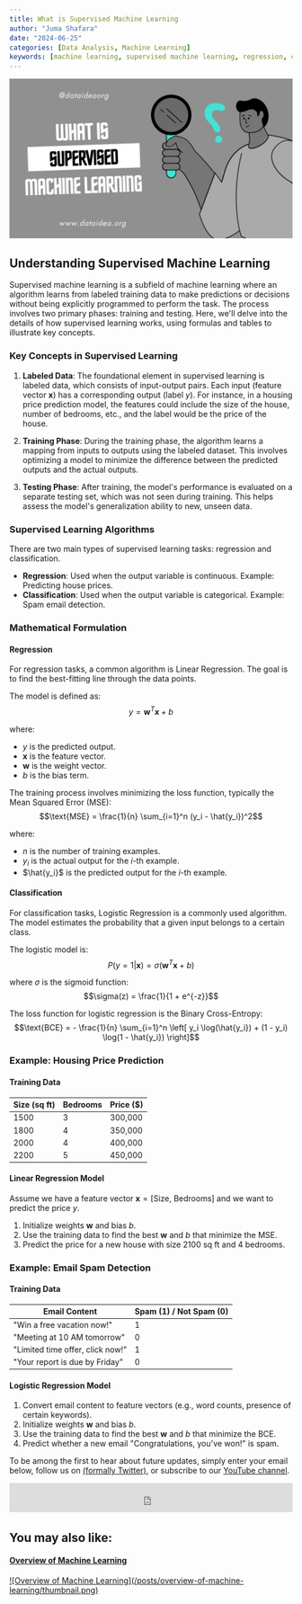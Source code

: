 ```yaml
---
title: What is Supervised Machine Learning
author: "Juma Shafara"
date: "2024-06-25"
categories: [Data Analysis, Machine Learning]
keywords: [machine learning, supervised machine learning, regression, classification, linear regression model, data, data science, artificial intelligence] 
---
```


![Photo by DATAIDEA](thumbnail.png)


## Understanding Supervised Machine Learning

Supervised machine learning is a subfield of machine learning where an algorithm learns from labeled training data to make predictions or decisions without being explicitly programmed to perform the task. The process involves two primary phases: training and testing. Here, we'll delve into the details of how supervised learning works, using formulas and tables to illustrate key concepts.

### Key Concepts in Supervised Learning

1. **Labeled Data**: The foundational element in supervised learning is labeled data, which consists of input-output pairs. Each input (feature vector $\mathbf{x}$) has a corresponding output (label $y$). For instance, in a housing price prediction model, the features could include the size of the house, number of bedrooms, etc., and the label would be the price of the house.

2. **Training Phase**: During the training phase, the algorithm learns a mapping from inputs to outputs using the labeled dataset. This involves optimizing a model to minimize the difference between the predicted outputs and the actual outputs.

3. **Testing Phase**: After training, the model's performance is evaluated on a separate testing set, which was not seen during training. This helps assess the model's generalization ability to new, unseen data.

### Supervised Learning Algorithms

There are two main types of supervised learning tasks: regression and classification.

- **Regression**: Used when the output variable is continuous. Example: Predicting house prices.
- **Classification**: Used when the output variable is categorical. Example: Spam email detection.

### Mathematical Formulation

#### Regression

For regression tasks, a common algorithm is Linear Regression. The goal is to find the best-fitting line through the data points.

The model is defined as:
$$y = \mathbf{w}^T \mathbf{x} + b$$

where:
- $y$ is the predicted output.
- $\mathbf{x}$ is the feature vector.
- $\mathbf{w}$ is the weight vector.
- $b$ is the bias term.

The training process involves minimizing the loss function, typically the Mean Squared Error (MSE):
$$\text{MSE} = \frac{1}{n} \sum_{i=1}^n (y_i - \hat{y_i})^2$$

where:
- $n$ is the number of training examples.
- $y_i$ is the actual output for the $i$-th example.
- $\hat{y_i}$ is the predicted output for the $i$-th example.

#### Classification

For classification tasks, Logistic Regression is a commonly used algorithm. The model estimates the probability that a given input belongs to a certain class.

The logistic model is:
$$P(y=1|\mathbf{x}) = \sigma(\mathbf{w}^T \mathbf{x} + b)$$

where $\sigma$ is the sigmoid function:
$$\sigma(z) = \frac{1}{1 + e^{-z}}$$

The loss function for logistic regression is the Binary Cross-Entropy:
$$\text{BCE} = - \frac{1}{n} \sum_{i=1}^n \left[ y_i \log(\hat{y_i}) + (1 - y_i) \log(1 - \hat{y_i}) \right]$$

### Example: Housing Price Prediction

#### Training Data

| Size (sq ft) | Bedrooms | Price ($) |
|--------------|----------|-----------|
| 1500         | 3        | 300,000   |
| 1800         | 4        | 350,000   |
| 2000         | 4        | 400,000   |
| 2200         | 5        | 450,000   |

#### Linear Regression Model

Assume we have a feature vector $\mathbf{x} = [\text{Size, Bedrooms}]$ and we want to predict the price $y$.

1. Initialize weights $\mathbf{w}$ and bias $b$.
2. Use the training data to find the best $\mathbf{w}$ and $b$ that minimize the MSE.
3. Predict the price for a new house with size 2100 sq ft and 4 bedrooms.

### Example: Email Spam Detection

#### Training Data

| Email Content                           | Spam (1) / Not Spam (0) |
|-----------------------------------------|-------------------------|
| "Win a free vacation now!"              | 1                       |
| "Meeting at 10 AM tomorrow"             | 0                       |
| "Limited time offer, click now!"        | 1                       |
| "Your report is due by Friday"          | 0                       |

#### Logistic Regression Model

1. Convert email content to feature vectors (e.g., word counts, presence of certain keywords).
2. Initialize weights $\mathbf{w}$ and bias $b$.
3. Use the training data to find the best $\mathbf{w}$ and $b$ that minimize the BCE.
4. Predict whether a new email "Congratulations, you've won!" is spam.


<p class=pb-1>
To be among the first to hear about future updates, simply enter your email below, follow us on <a href="https://x.com/dataideaorg"><i class="bi bi-twitter-x"></i>
 (formally Twitter)</a>, or subscribe to our <a href="https://www.youtube.com/@dataideaorg"><i class="bi bi-youtube"></i> YouTube channel</a>.
</p>
<iframe src="https://embeds.beehiiv.com/5fc7c425-9c7e-4e08-a514-ad6c22beee74?slim=true" data-test-id="beehiiv-embed" height="52" frameborder="0" scrolling="no" style="margin: 0; border-radius: 0px !important; background-color: transparent; width: 100%;" ></iframe>


<div class="p-3">
<h2>You may also like:</h2>
<a href="/posts/overview-of-machine-learning/">
<h4>Overview of Machine Learning</h4>
![Overview of Machine Learning](/posts/overview-of-machine-learning/thumbnail.png)
</a>
</div>

<script async src="https://pagead2.googlesyndication.com/pagead/js/adsbygoogle.js?client=ca-pub-8076040302380238"
     crossorigin="anonymous"></script>
<!-- inline_horizontal -->
<ins class="adsbygoogle"
     style="display:block"
     data-ad-client="ca-pub-8076040302380238"
     data-ad-slot="9021194372"
     data-ad-format="auto"
     data-full-width-responsive="true"></ins>
<script>
     (adsbygoogle = window.adsbygoogle || []).push({});
</script>